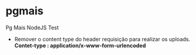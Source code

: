 # pgmais
Pg Mais NodeJS Test

* Remover o content type do header requisição para realizar os uploads.
<b>Contet-type : application/x-www-form-urlencoded<b/>